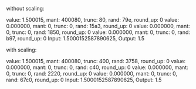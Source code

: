 
without scaling:

value: 1.500015, mant: 400080, trunc: 80, rand: 79e, round_up: 0
value: 0.000000, mant: 0, trunc: 0, rand: 15a3, round_up: 0
value: 0.000000, mant: 0, trunc: 0, rand: 1850, round_up: 0
value: 0.000000, mant: 0, trunc: 0, rand: b97, round_up: 0
Input: 1.5000152587890625, Output: 1.5


with scaling:

value: 1.500015, mant: 400080, trunc: 400, rand: 3758, round_up: 0 value: 0.000000, mant: 0, trunc: 0, rand: c40, round_up: 0 value: 0.000000, mant: 0, trunc: 0, rand: 2220, round_up: 0 value: 0.000000, mant: 0, trunc: 0, rand: 67c0, round_up: 0 Input: 1.5000152587890625, Output: 1.5
